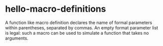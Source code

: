# hello-macro-definitions
A function like macro definition declares the name of formal parameters within parentheses, separated by commas. 
An empty format parameter list is legal: such a macro can be used to simulate a function that takes no arguments.
